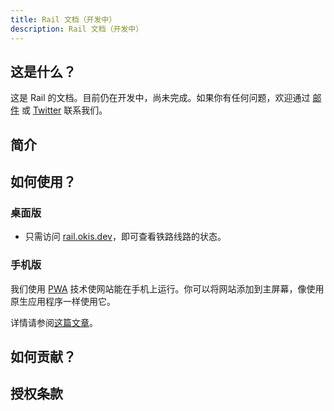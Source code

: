 ```yaml
---
title: Rail 文档（开发中）
description: Rail 文档（开发中）
---
```


## 这是什么？

这是 Rail 的文档。目前仍在开发中，尚未完成。如果你有任何问题，欢迎通过 [邮件](mailto:hi@okis.dev) 或 [Twitter](https://twitter.com/okisdev) 联系我们。

## 简介

## 如何使用？

### 桌面版

- 只需访问 [rail.okis.dev](https://rail.okis.dev)，即可查看铁路线路的状态。

### 手机版

我们使用 [PWA](https://en.wikipedia.org/wiki/Progressive_web_application) 技术使网站能在手机上运行。你可以将网站添加到主屏幕，像使用原生应用程序一样使用它。

详情请参阅[这篇文章](https://www.cdc.gov/niosh/mining/content/hearingloss/installPWA.html)。

## 如何贡献？

## 授权条款
